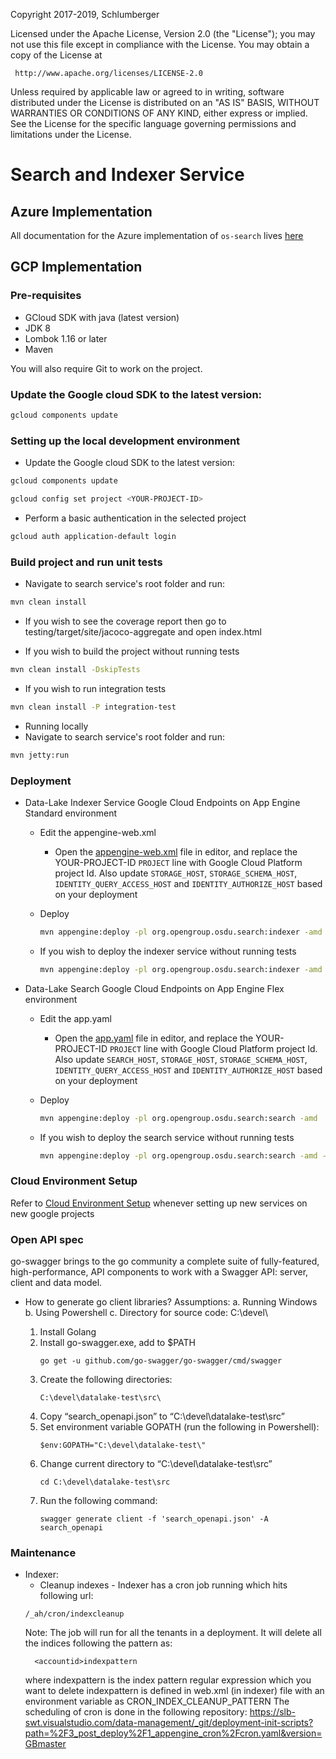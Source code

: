 Copyright 2017-2019, Schlumberger

Licensed under the Apache License, Version 2.0 (the "License");
you may not use this file except in compliance with the License.
You may obtain a copy of the License at

     http://www.apache.org/licenses/LICENSE-2.0

Unless required by applicable law or agreed to in writing, software
distributed under the License is distributed on an "AS IS" BASIS,
WITHOUT WARRANTIES OR CONDITIONS OF ANY KIND, either express or implied.
See the License for the specific language governing permissions and
limitations under the License.
# Search and Indexer Service

## Azure Implementation

All documentation for the Azure implementation of `os-search` lives [here](./provider/search-azure/README.md)

## GCP Implementation

### Pre-requisites

* GCloud SDK with java (latest version)
* JDK 8
* Lombok 1.16 or later
* Maven

You will also require Git to work on the project.

### Update the Google cloud SDK to the latest version:

```sh
gcloud components update
```

### Setting up the local development environment
* Update the Google cloud SDK to the latest version:

```sh
gcloud components update
```

```sh
gcloud config set project <YOUR-PROJECT-ID>
```
* Perform a basic authentication in the selected project

```sh
gcloud auth application-default login
```

### Build project and run unit tests
* Navigate to search service's root folder and run:
 
```sh
mvn clean install   
```

* If you wish to see the coverage report then go to testing/target/site/jacoco-aggregate and open index.html

* If you wish to build the project without running tests

```sh
mvn clean install -DskipTests
```

* If you wish to run integration tests

```sh
mvn clean install -P integration-test
```
    
* Running locally
* Navigate to search service's root folder and run:

```sh
mvn jetty:run
```

### Deployment
* Data-Lake Indexer Service Google Cloud Endpoints on App Engine Standard environment
  * Edit the appengine-web.xml
    * Open the [appengine-web.xml](indexer/src/main/webapp/WEB-INF/appengine-web.xml) file in editor, and replace the YOUR-PROJECT-ID `PROJECT` line with Google Cloud Platform project Id. Also update `STORAGE_HOST`, `STORAGE_SCHEMA_HOST`, `IDENTITY_QUERY_ACCESS_HOST` and `IDENTITY_AUTHORIZE_HOST` based on your deployment

  * Deploy
    ```sh
    mvn appengine:deploy -pl org.opengroup.osdu.search:indexer -amd
    ```

  * If you wish to deploy the indexer service without running tests
    ```sh
    mvn appengine:deploy -pl org.opengroup.osdu.search:indexer -amd -DskipTests
    ```
    
* Data-Lake Search Google Cloud Endpoints on App Engine Flex environment
  * Edit the app.yaml
    * Open the [app.yaml](search/src/main/appengine/app.yaml) file in editor, and replace the YOUR-PROJECT-ID `PROJECT` line with Google Cloud Platform project Id. Also update `SEARCH_HOST`, `STORAGE_HOST`, `STORAGE_SCHEMA_HOST`, `IDENTITY_QUERY_ACCESS_HOST` and `IDENTITY_AUTHORIZE_HOST` based on your deployment
 
  * Deploy
    ```sh
    mvn appengine:deploy -pl org.opengroup.osdu.search:search -amd
    ```

  * If you wish to deploy the search service without running tests
    ```sh
    mvn appengine:deploy -pl org.opengroup.osdu.search:search -amd -DskipTests
    ```
  
### Cloud Environment Setup
Refer to [Cloud Environment Setup](docs/setup.md) whenever setting up new services on new google projects

### Open API spec
go-swagger brings to the go community a complete suite of fully-featured, high-performance, API components to work with a Swagger API: server, client and data model.
* How to generate go client libraries?
    Assumptions:
    a.	Running Windows
    b.	Using Powershell
    c.	Directory for source code: C:\devel\

    1.	Install Golang
    2.	Install go-swagger.exe, add to $PATH
        ```
        go get -u github.com/go-swagger/go-swagger/cmd/swagger
        ```
    3.	Create the following directories:
        ```
        C:\devel\datalake-test\src\
        ```
    4.	Copy “search_openapi.json” to “C:\devel\datalake-test\src”
    5.	Set environment variable GOPATH (run the following in Powershell):
        ```
        $env:GOPATH="C:\devel\datalake-test\"
        ```
    6.	Change current directory to “C:\devel\datalake-test\src”
        ```
        cd C:\devel\datalake-test\src
        ```
    7.	Run the following command:
        ```
        swagger generate client -f 'search_openapi.json' -A search_openapi
        ```
        
       

### Maintenance
* Indexer:
  * Cleanup indexes - Indexer has a cron job running which hits following url:
  ```
  /_ah/cron/indexcleanup
  ```
  Note: The job will run for all the tenants in a deployment. It will delete all the indices following the pattern as:
  ```
    <accountid>indexpattern
  ```
  where indexpattern is the index pattern regular expression which you want to delete
  indexpattern is defined in web.xml (in indexer) file with an environment variable as CRON_INDEX_CLEANUP_PATTERN
  The scheduling of cron is done in the following repository:
  https://slb-swt.visualstudio.com/data-management/_git/deployment-init-scripts?path=%2F3_post_deploy%2F1_appengine_cron%2Fcron.yaml&version=GBmaster
  